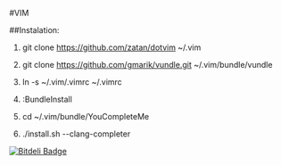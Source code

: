 #VIM


##Instalation:

  1) git clone https://github.com/zatan/dotvim ~/.vim
  
  2) git clone https://github.com/gmarik/vundle.git ~/.vim/bundle/vundle
  
  3) ln -s ~/.vim/.vimrc ~/.vimrc
  
  4) :BundleInstall

  5) cd ~/.vim/bundle/YouCompleteMe 

  6) ./install.sh --clang-completer


[![Bitdeli Badge](https://d2weczhvl823v0.cloudfront.net/zatan/dotvim/trend.png)](https://bitdeli.com/free "Bitdeli Badge")

